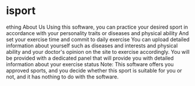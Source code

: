 # isport
ething About Us Using this software, you can practice your desired sport in accordance with your personality traits or diseases and physical ability And set your exercise time and commit to daily exercise You can upload detailed information about yourself such as diseases and interests and physical ability and your doctor's opinion on the site to exercise accordingly.  You will be provided with a dedicated panel that will provide you with detailed information about your exercise status Note: This software offers you approved sports, and you decide whether this sport is suitable for you or not, and it has nothing to do with the software.
